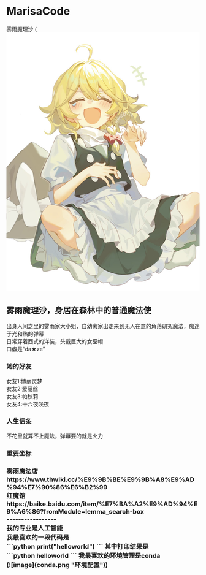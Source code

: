 # MarisaCode
雾雨魔理沙
( ![image](Image_1712412009971.jpg "可爱金发小女孩")


雾雨魔理沙，身居在森林中的普通魔法使
------------------------------------------------------------------------
出身人间之里的雾雨家大小姐，自幼离家出走来到无人在意的角落研究魔法，痴迷于光和热的弹幕<br/>
日常穿着西式的洋装，头戴巨大的女巫帽<br/>
口癖是“da★ze” <br/>
<h3>她的好友</h3>
女友1:博丽灵梦<br/>
女友2:爱丽丝<br/>
女友3:帕秋莉<br/>
女友4:十六夜咲夜<br/>
<h3>人生信条</h3>
不花里就算不上魔法，弹幕要的就是火力
<h3>重要坐标<h3/>
雾雨魔法店 <br/>https://www.thwiki.cc/%E9%9B%BE%E9%9B%A8%E9%AD%94%E7%90%86%E6%B2%99 <br/>
红魔馆 <br/>https://baike.baidu.com/item/%E7%BA%A2%E9%AD%94%E9%A6%86?fromModule=lemma_search-box <br/>
-----------------<br/>
我的专业是人工智能<br/>
我最喜欢的一段代码是<br/>
```python
print("helloworld")
```
其中打印结果是<br/>
```python
helloworld
```
我最喜欢的环境管理是conda<br/>
(![image](conda.png "环境配置"))
